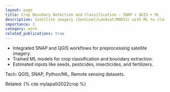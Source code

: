 ```yaml
---
layout: page
title: Crop Boundary Detection and Classification — SNAP + QGIS + ML
description: Satellite imagery (Sentinel/Landsat/MODIS) with ML to classify crops and detect field boundaries.
importance: 3
category: work
related_publications: true
---
```


- Integrated SNAP and QGIS workflows for preprocessing satellite imagery.
- Trained ML models for crop classification and boundary extraction.
- Estimated inputs like seeds, pesticides, insecticides, and fertilizers.

Tech: QGIS, SNAP, Python/ML, Remote sensing datasets.

Related: {% cite mylapalli2022crop %}
